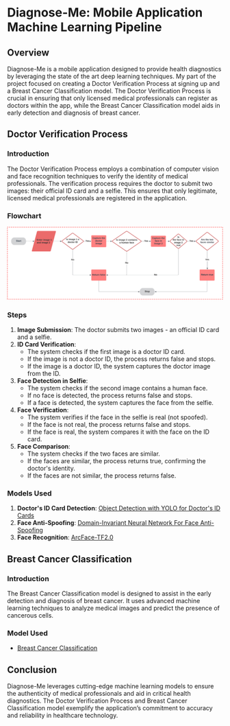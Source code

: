 # Diagnose-Me: Mobile Application Machine Learning Pipeline

## Overview
Diagnose-Me is a mobile application designed to provide health diagnostics by leveraging the state of the art deep learning techniques. My part of the project focused on creating a Doctor Verification Process at signing up and a Breast Cancer Classification model. The Doctor Verification Process is crucial in ensuring that only licensed medical professionals can register as doctors within the app, while the Breast Cancer Classification model aids in early detection and diagnosis of breast cancer.

## Doctor Verification Process

### Introduction
The Doctor Verification Process employs a combination of computer vision and face recognition techniques to verify the identity of medical professionals. The verification process requires the doctor to submit two images: their official ID card and a selfie. This ensures that only legitimate, licensed medical professionals are registered in the application.

### Flowchart
![Doctor Verification Process Flowchart](./flowchart.png)

### Steps
1. **Image Submission**: The doctor submits two images - an official ID card and a selfie.
2. **ID Card Verification**:
    - The system checks if the first image is a doctor ID card.
    - If the image is not a doctor ID, the process returns false and stops.
    - If the image is a doctor ID, the system captures the doctor image from the ID.
3. **Face Detection in Selfie**:
    - The system checks if the second image contains a human face.
    - If no face is detected, the process returns false and stops.
    - If a face is detected, the system captures the face from the selfie.
4. **Face Verification**:
    - The system verifies if the face in the selfie is real (not spoofed).
    - If the face is not real, the process returns false and stops.
    - If the face is real, the system compares it with the face on the ID card.
5. **Face Comparison**:
    - The system checks if the two faces are similar.
    - If the faces are similar, the process returns true, confirming the doctor's identity.
    - If the faces are not similar, the process returns false.

### Models Used
1. **Doctor's ID Card Detection**: [Object Detection with YOLO for Doctor's ID Cards](https://github.com/mohamedamara7/Object-Detection-with-YOLO-for-Doctor-s-ID-Cards)
2. **Face Anti-Spoofing**: [Domain-Invariant Neural Network For Face Anti-Spoofing](https://github.com/mohamedamara7/Domain-Invariant-Neural-Network-For-Face-Ant-Spoofing)
3. **Face Recognition**: [ArcFace-TF2.0](https://github.com/mohamedamara7/ArcFace-TF2.0)

## Breast Cancer Classification

### Introduction
The Breast Cancer Classification model is designed to assist in the early detection and diagnosis of breast cancer. It uses advanced machine learning techniques to analyze medical images and predict the presence of cancerous cells.

### Model Used
- [Breast Cancer Classification](https://github.com/mohamedamara7/Improved-Model-Training-Procedure-for-ICIAR-2018-Grand-Challenge-Part-A-/tree/main)

## Conclusion
Diagnose-Me leverages cutting-edge machine learning models to ensure the authenticity of medical professionals and aid in critical health diagnostics. The Doctor Verification Process and Breast Cancer Classification model exemplify the application’s commitment to accuracy and reliability in healthcare technology.
